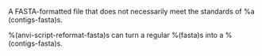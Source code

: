A FASTA-formatted file that does not necessarily meet the standards of %a (contigs-fasta)s.

%(anvi-script-reformat-fasta)s can turn a regular %(fasta)s into a %(contigs-fasta)s.
